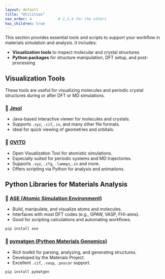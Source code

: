 ```yaml
---
layout: default
title: "Utilities"
nav_order: 4            # 2,3,4 for the others
has_children: true
---
```

This section provides essential tools and scripts to support your workflow in materials simulation and analysis. It includes:

-  **Visualization tools** to inspect molecular and crystal structures
-  **Python packages** for structure manipulation, DFT setup, and post-processing


##  Visualization Tools

These tools are useful for visualizing molecules and periodic crystal structures during or after DFT or MD simulations.

### 🔹 [Jmol](http://jmol.sourceforge.net/)
- Java-based interactive viewer for molecules and crystals.
- Supports `.xyz`, `.cif`,`.in`, and many other file formats.
- Ideal for quick viewing of geometries and orbitals.

### 🔹 [OVITO](https://www.ovito.org/)
- Open Visualization Tool for atomistic simulations.
- Especially suited for periodic systems and MD trajectories.
- Supports `.xyz`, `.cfg`, `.lammps`,`.in` and more.
- Offers scripting via Python for analysis and animations.



##  Python Libraries for Materials Analysis

### 🔸 [ASE (Atomic Simulation Environment)](https://wiki.fysik.dtu.dk/ase/)
- Build, manipulate, and visualize atoms and molecules.
- Interfaces with most DFT codes (e.g., GPAW, VASP, FHI-aims).
- Good for scripting calculations and automating workflows.

```bash
pip install ase
````

### 🔸 [pymatgen (Python Materials Genomics)](https://pymatgen.org/)

* Rich toolkit for parsing, analyzing, and generating structures.
* Developed by the Materials Project.
* Excellent `.cif`, `.vasp`, `.poscar` support.

```bash
pip install pymatgen
```